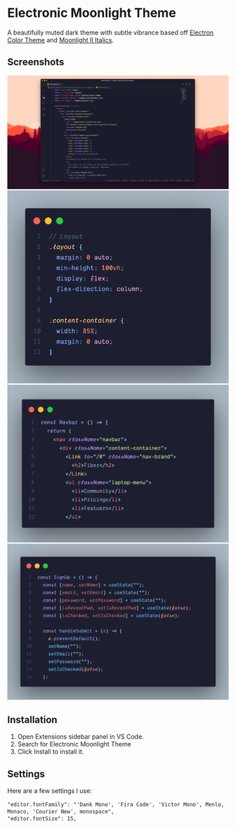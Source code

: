 # Electronic Moonlight Theme

A beautifully muted dark theme with subtle vibrance based off [Electron Color Theme](https://marketplace.visualstudio.com/items?itemName=kuscamara.electron) and [Moonlight II Italics](https://marketplace.visualstudio.com/items?itemName=atomiks.moonlight).

## Screenshots

![Desktop screenshot](images/Desktop-screenshot.png)
![CSS syntax highlight](images/CSS.png)
![Component syntax highlight](images/component.png)
![JavaScript syntax highlight](images/useStateExample.png)

## Installation

1. Open Extensions sidebar panel in VS Code.
2. Search for Electronic Moonlight Theme
3. Click Install to install it.

## Settings

Here are a few settings I use:

```
"editor.fontFamily": "'Dank Mono', 'Fira Code', 'Victor Mono', Menlo, Monaco, 'Courier New', monospace",
"editor.fontSize": 15,
```
